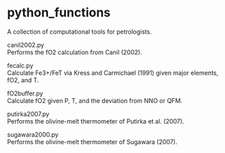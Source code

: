 # python_functions  
A collection of computational tools for petrologists.  

canil2002.py  
Performs the fO2 calculation from Canil (2002).  

fecalc.py  
Calculate Fe3+/FeT via Kress and Carmichael (1991) given major elements, fO2, and T.  

fO2buffer.py  
Calculate fO2 given P, T, and the deviation from NNO or QFM.  

putirka2007.py  
Performs the olivine-melt thermometer of Putirka et al. (2007).  

sugawara2000.py  
Performs the olivine-melt thermometer of Sugawara (2007).  
